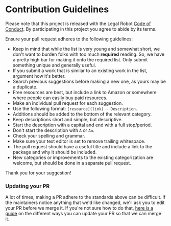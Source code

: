# Contribution Guidelines

Please note that this project is released with the Legal Robot [Code of Conduct](https://www.legalrobot.com/conduct/). By participating in this project you agree to abide by its terms.

Ensure your pull request adheres to the following guidelines:

- Keep in mind that while the list is very young and somewhat short, we don't want to burden folks with too much **required** reading. So, we have a pretty high bar for making it onto the required list. Only submit something unique and generally useful.
- If you submit a work that is similar to an existing work in the list, argument how it's better.
- Search previous suggestions before making a new one, as yours may be a duplicate.
- Free resources are best, but include a link to Amazon or somewhere where people can easily buy paid resources.
- Make an individual pull request for each suggestion.
- Use the following format: `[resource](link) - Description.`
- Additions should be added to the bottom of the relevant category.
- Keep descriptions short and simple, but descriptive.
- Start the description with a capital and end with a full stop/period.
- Don't start the description with `A` or `An`.
- Check your spelling and grammar.
- Make sure your text editor is set to remove trailing whitespace.
- The pull request should have a useful title and include a link to the package and why it should be included.
- New categories or improvements to the existing categorization are welcome, but should be done in a separate pull request.

Thank you for your suggestion!

### Updating your PR

A lot of times, making a PR adhere to the standards above can be difficult. If the maintainers notice anything that we'd like changed, we'll ask you to edit your PR before we merge it. If you're not sure how to do that, [here is a guide](https://github.com/RichardLitt/docs/blob/master/amending-a-commit-guide.md) on the different ways you can update your PR so that we can merge it.